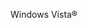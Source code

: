 <Token xmlns:xlink="http://www.w3.org/1999/xlink">Windows Vista®</Token>

<!--HONumber=Mar16_HO1-->


